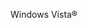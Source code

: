 <Token xmlns:xlink="http://www.w3.org/1999/xlink">Windows Vista®</Token>

<!--HONumber=Mar16_HO1-->


